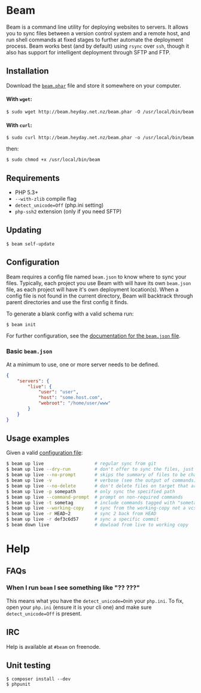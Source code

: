 # Beam

Beam is a command line utility for deploying websites to servers. It allows you to sync files between a version control system and a remote host, and run shell commands at fixed stages to further automate the deployment process. Beam works best (and by default) using `rsync` over `ssh`, though it also has support for intelligent deployment through SFTP and FTP.

## Installation

Download the [`beam.phar`](http://beam.heyday.net.nz/beam.phar) file and store it somewhere on your computer.

#### With `wget`:

    $ sudo wget http://beam.heyday.net.nz/beam.phar -O /usr/local/bin/beam

#### With `curl`:

    $ sudo curl http://beam.heyday.net.nz/beam.phar -o /usr/local/bin/beam

then:

    $ sudo chmod +x /usr/local/bin/beam
    
## Requirements

* PHP 5.3+
* `--with-zlib` compile flag
* `detect_unicode=Off` (php.ini setting)
* `php-ssh2` extension (only if you need SFTP)

## Updating

    $ beam self-update

## Configuration

Beam requires a config file named `beam.json` to know where to sync your files. Typically, each project you use Beam with will have its own `beam.json` file, as each project will have it's own deployment location(s). When a config file is not found in the current directory, Beam will backtrack through parent directories and use the first config it finds.

To generate a blank config with a valid schema run:

```bash
$ beam init
```

For further configuration, see the [documentation for the `beam.json` file](CONFIG.md).

### Basic `beam.json`

At a minimum to use, one or more server needs to be defined.

```json
{
	"servers": {
		"live": {
			"user": "user",
			"host": "some.host.com",
			"webroot": "/home/user/www"
		}
	}
}
```

## Usage examples

Given a valid [configuration file](CONFIG.md):

```bash
$ beam up live                   # regular sync from git
$ beam up live --dry-run         # don't offer to sync the files, just display changes
$ beam up live --no-prompt       # skips the summary of files to be changed and doesn't prompt for confirmation
$ beam up live -v                # verbose (see the output of commands)
$ beam up live --no-delete       # don't delete files on target that are not present on local
$ beam up live -p somepath       # only sync the specified path
$ beam up live --command-prompt  # prompt on non-required commands
$ beam up live -t sometag        # include commands tagged with "sometag"
$ beam up live --working-copy    # sync from the working-copy not a vcs archive
$ beam up live -r HEAD~2         # sync 2 back from HEAD
$ beam up live -r def3c6d57      # sync a specific commit
$ beam down live                 # dowload from live to working copy
```

# Help

## FAQs

### When I run `beam` I see something like "?? ???"

This means what you have the `detect_unicode=On`in your `php.ini`. To fix, open your `php.ini` (ensure it is your cli one) and make sure `detect_unicode=Off` is present.

## IRC

Help is available at `#beam` on freenode.

## Unit testing

    $ composer install --dev
    $ phpunit